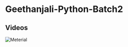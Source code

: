 # Geethanjali-Python-Batch2


## Videos


![Meterial](https://drive.google.com/file/d/0BxVoCcAkMouESXhUcmx6MHdPR0U1dkVvQ0R2bnhHemM0VmF3/view?resourcekey=0-XYsmwBZ5JuvR3NUn11TLng)
